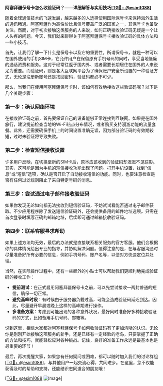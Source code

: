 **阿塞拜疆保号卡怎么收验证码？——详细解答与实用技巧[[TG💪+ @esim1088](https://t.me/s/esim1088)]**

随着全球通信技术的飞速发展，越来越多的人选择使用国际保号卡来保持海外生活的通讯畅通。阿塞拜疆作为高性价比且信号覆盖广泛的国家之一，其保号卡也备受关注。然而，对于初次接触这类服务的人来说，如何正确接收验证码无疑是一个让人头疼的问题。今天，我们就来聊聊关于阿塞拜疆保号卡接收验证码的具体方法和一些小技巧。

首先，让我们了解一下什么是保号卡以及它的重要性。所谓保号卡，就是一种可以在国外使用的手机SIM卡，它允许用户在保留原有手机号码的同时，享受当地低廉的通话资费和服务。这对于经常往返于国内外、或者需要长期居住在国外的人来说尤为重要。而验证码，则是各大互联网平台为了确保账户安全所设置的一种验证方式，无论是注册新账号还是找回密码，验证码都必不可少。

那么，当我们在使用阿塞拜疆保号卡时，该如何有效地接收这些验证码呢？以下是几个关键步骤：

### 第一步：确认网络环境
在接收验证码之前，首先要保证自己的设备能够正常连接到互联网。如果是在国外旅行，建议提前检查当地的Wi-Fi热点分布情况，或者购买支持漫游功能的流量套餐。此外，还需要确保手机上的时间设置准确无误，因为部分验证码的有效期较短，过时未验证将导致失败。

### 第二步：检查短信接收设置
许多用户反映，在切换至新的SIM卡后，原本应该收到的验证码却迟迟不见踪影。其实，这可能是因为手机的短信接收功能出现了问题。打开手机设置，找到“信息”或“短信”选项，确认是否开启了自动接收短信的功能。同时，也要注意检查是否有任何过滤规则阻止了来自特定号码的消息。

### 第三步：尝试通过电子邮件接收验证码
如果你发现无论如何都无法接收到短信验证码，不妨试试看能否通过电子邮件获取。不少应用程序除了发送短信验证码外，还会提供备用的邮件地址选项。只需在首次登录时填写正确的邮箱地址，后续即可通过邮箱接收验证码。

### 第四步：联系客服寻求帮助
如果上述方法均无效，最后的办法就是直接联系相关服务的官方客服。他们会根据你的具体情况给出专业的指导，并协助解决问题。值得注意的是，在与客服沟通时尽量准备好所有必要的信息，例如手机号码、账户名等，以便对方快速定位并处理。

当然，在实际操作过程中，还有一些额外的小贴士可以帮助我们更顺利地完成验证码的接收工作：

- **提前测试**：在正式启用阿塞拜疆保号卡之前，可以先尝试接收一两封普通的短信，确保一切正常。
- **避免高峰时段**：有时候由于服务器负载过高，可能会造成验证码延迟到达。因此，尽量避开早晨或晚上这样的高峰期进行操作。
- **多准备方案**：考虑到可能出现的各种意外状况，最好同时准备好多种接收验证码的方式，比如备用手机号码、邮箱等。

说到这里，相信大家都对阿塞拜疆保号卡如何收验证码有了更加清晰的认识。无论你是刚刚开始接触这项服务的新手，还是已经有一定经验的老鸟，只要掌握了正确的方法和技巧，就能轻松应对各种挑战。记住，良好的准备工作永远是最基本也是最重要的环节！

最后，再次提醒大家，如果您有任何疑问或困难，都可以随时加入我们的讨论群组[[TG💪+ @esim1088](https://t.me/s/esim1088)]，与其他用户一起交流心得，共同进步。在这里，您不仅能获得及时的帮助和支持，还能结识志同道合的朋友哦！

[[TG💪+ @esim1088](https://t.me/s/esim1088) ![Image](https://i.postimg.cc/4NQfJmqS/Snipaste-2025-05-13-00-14-12.png)]